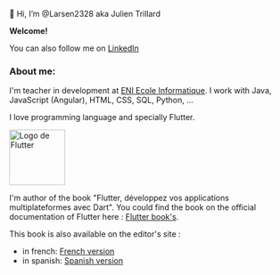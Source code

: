 👋 Hi, I’m @Larsen2328 aka Julien Trillard

__Welcome!__

You can also follow me on [LinkedIn](https://www.linkedin.com/in/julien-trillard-a8866311b/)

### About me:
I'm teacher in development at [ENI Ecole Informatique](https://www.eni-ecole.fr/). I work with Java, JavaScript (Angular), HTML, CSS, SQL, Python, ...

I love programming language and specially Flutter. 

<img src="https://docs.flutter.dev/assets/images/shared/brand/flutter/logo/flutter-lockup.png" alt="Logo de Flutter" width="100"/>

I'm author of the book "Flutter, développez vos applications multiplateformes avec Dart". You could find the book on the official documentation of Flutter here : [Flutter book's](https://flutter.dev/docs/resources/books). 

This book is also available on the editor's site :
- in french: [French version](https://www.editions-eni.fr/livre/flutter-developpez-vos-applications-mobiles-multiplateformes-avec-dart-9782409025273)
- in spanish: [Spanish version](https://www.ediciones-eni.com/libro/flutter-desarrolle-sus-aplicaciones-moviles-multiplataforma-con-dart-9782409032578) 


